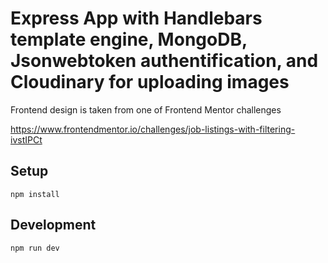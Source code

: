 # Express App with Handlebars template engine, MongoDB, Jsonwebtoken authentification, and Cloudinary for uploading images

Frontend design is taken from one of Frontend Mentor challenges

https://www.frontendmentor.io/challenges/job-listings-with-filtering-ivstIPCt

## Setup

```
npm install
```

## Development

```
npm run dev
```
